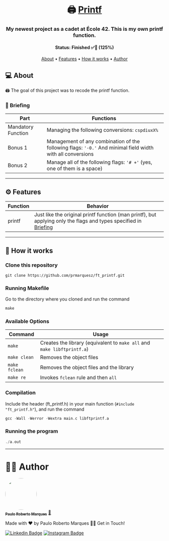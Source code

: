 
<h1 align="center"> 🖨 <a href="#"> Printf </a></h1>
<h3 align="center">My newest project as a cadet at École 42. This is my own 
printf function.</h3>
<h4 align="center">
	<b>Status</b>: Finished ✅🚀 (125%)
</h4>
<p align="center">
	<a href="#About">About</a> •
	<a href="#Features">Features</a> •
	<a href="#How-it-works">How it works</a> • 
	<a href="#Author">Author</a>
</p>

## 💻 About <a name='About'></a>

🖨 The goal of this project was to recode the printf function.

### 🎯 Briefing

Part 				| Functions
-------------------	| --------- 
Mandatory Function	| Managing the following conversions: `cspdiuxX%`
Bonus 1				| Management of any combination of the following flags: `'-0.'` And minimal field width with all conversions
Bonus 2				| Manage all of the following flags: `'# +'` (yes, one of them is a space)

---

## ⚙ Features <a name='Features'></a>
Function			| Behavior
---------------		| --------
printf				| Just like the original printf function (man printf), but applying only the flags and types specified in <a href="#About">Briefing</a>

---

## 🚀 How it works <a name='How-it-works'></a>

### Clone this repository
```git
git clone https://github.com/prmarquesz/ft_printf.git
```
### Running Makefile
Go to the directory where you cloned and run the command
```Makefile
make
```
### Available Options
Command | Usage
------- | -----
`make` | Creates the library (equivalent to `make all` and `make libftprintf.a`)
`make clean` | Removes the object files
`make fclean` | Removes the object files and the library
`make re` | Invokes `fclean` rule and then `all`

### Compilation
Include the header (ft_printf.h) in your main function (`#include "ft_printf.h"`),
and run the command
```c
gcc -Wall -Werror -Wextra main.c libftprintf.a
```
### Running the program
```c
./a.out
```

---

# 👨‍🚀 Author <a name='Author'></a>

<a href="#">
 <img style="border-radius: 50%;" src="https://avatars.githubusercontent.com/u/69995036?v=4" width="100px;" alt=""/>
 <br />
 <sub><b>Paulo Roberto Marques</b></sub></a> <a href="#" title="Cadet">🚀</a>


Made with ❤️ by Paulo Roberto Marques 👋🏽  Get in Touch!

[![Linkedin Badge](https://img.shields.io/badge/-Paulo-blue?style=flat-square&logo=Linkedin&logoColor=white&link=https://www.linkedin.com/in/prmarquesz/)](https://www.linkedin.com/in/prmarquesz/) 
[![Instagram Badge](https://img.shields.io/badge/-prmarquesz-red?style=flat-square&logo=Instagram&logoColor=white&link=https://www.instagram.com/prmarquesz/)](https://www.instagram.com/prmarquesz/)